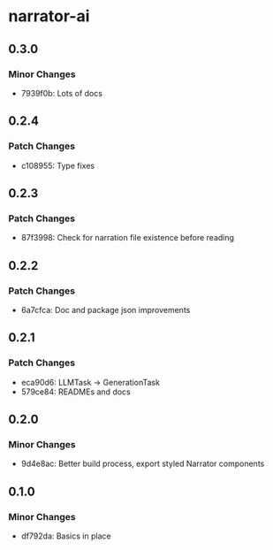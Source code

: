 # narrator-ai

## 0.3.0

### Minor Changes

- 7939f0b: Lots of docs

## 0.2.4

### Patch Changes

- c108955: Type fixes

## 0.2.3

### Patch Changes

- 87f3998: Check for narration file existence before reading

## 0.2.2

### Patch Changes

- 6a7cfca: Doc and package json improvements

## 0.2.1

### Patch Changes

- eca90d6: LLMTask -> GenerationTask
- 579ce84: READMEs and docs

## 0.2.0

### Minor Changes

- 9d4e8ac: Better build process, export styled Narrator components

## 0.1.0

### Minor Changes

- df792da: Basics in place
